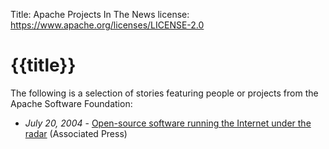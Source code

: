 Title: Apache Projects In The News
license: https://www.apache.org/licenses/LICENSE-2.0

# {{title}}

The following is a selection of stories featuring people or projects from
the Apache Software Foundation:

- *July 20, 2004* - [Open-source software running the Internet under the
radar](http://www.cnn.com/2004/TECH/internet/07/20/open.source.ap/)
(Associated Press)

